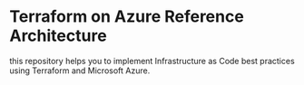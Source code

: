 # Terraform on Azure Reference Architecture

this repository helps you to implement Infrastructure as Code best practices using Terraform and Microsoft Azure.